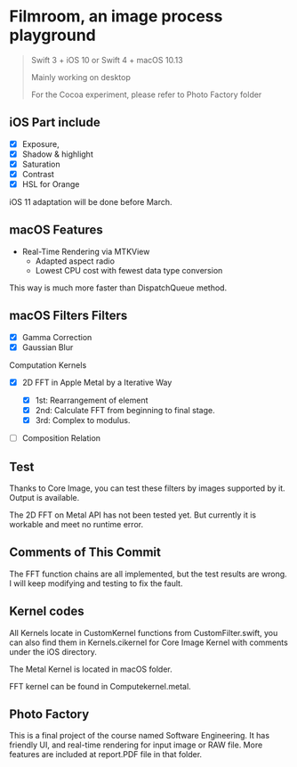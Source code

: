 # Filmroom, an image process playground

> 
> Swift 3 + iOS 10 or Swift 4 + macOS 10.13
> 
> Mainly working on desktop
> 
> For the Cocoa experiment, please refer to Photo Factory folder






## iOS Part include

- [x] Exposure,
- [x] Shadow & highlight
- [x] Saturation
- [x] Contrast
- [x] HSL for Orange

iOS 11 adaptation will be done before March.

## macOS Features

- Real-Time Rendering via MTKView
	- Adapted aspect radio
	- Lowest CPU cost with fewest data type conversion

This way is much more faster than DispatchQueue method.

## macOS Filters Filters

- [x] Gamma Correction
- [x] Gaussian Blur

Computation Kernels

- [x] 2D FFT in Apple Metal by a Iterative Way
	- [x] 1st: Rearrangement of element
	- [x] 2nd: Calculate FFT from beginning to final stage. 
	- [x] 3rd: Complex to modulus.
- [ ] Composition Relation



## Test

Thanks to Core Image, you can test these filters by images supported by it. Output is available.

The 2D FFT on Metal API has not been tested yet. But currently it is workable and meet no runtime error.

## Comments of This Commit

The FFT function chains are all implemented, but the test results are wrong. I will keep modifying and testing to fix the fault.

## Kernel codes

All Kernels locate in CustomKernel functions from CustomFilter.swift, you can also find them in Kernels.cikernel for Core Image Kernel with comments under the iOS directory. 

The Metal Kernel is located in macOS folder.

FFT kernel can be found in Computekernel.metal.

## Photo Factory

This is a final project of the course named Software Engineering. It has friendly UI, and real-time rendering for input image or RAW file. More features are included at report.PDF file in that folder.